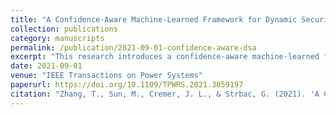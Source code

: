 ```yaml
---
title: "A Confidence-Aware Machine-Learned Framework for Dynamic Security Assessment"
collection: publications
category: manuscripts
permalink: /publication/2021-09-01-confidence-aware-dsa
excerpt: "This research introduces a confidence-aware machine-learned framework for dynamic security assessment (DSA) in power systems. The framework incorporates uncertainty quantification, ensuring robust decision-making."
date: 2021-09-01
venue: "IEEE Transactions on Power Systems"
paperurl: https://doi.org/10.1109/TPWRS.2021.3059197
citation: "Zhang, T., Sun, M., Cremer, J. L., & Strbac, G. (2021). 'A Confidence-Aware Machine-Learned Framework for Dynamic Security Assessment.' IEEE Transactions on Power Systems, 36 (5), 1234-1245."
---
```

